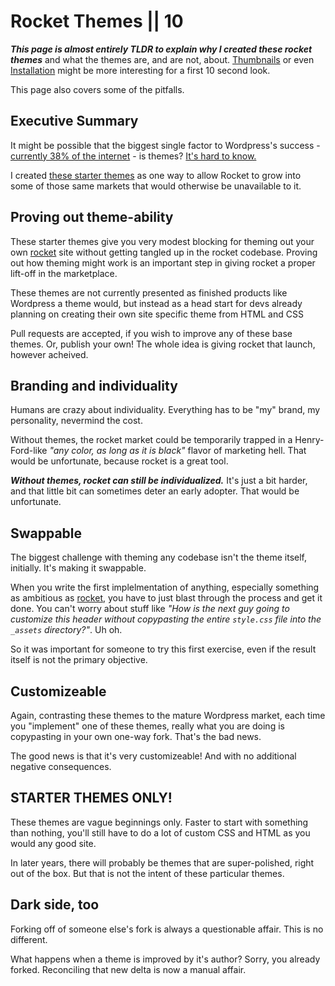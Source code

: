 # Rocket Themes || 10

_**This page is almost entirely TLDR to explain why I created these rocket themes**_ and what the themes are, and are not, about. [Thumbnails](/rocket-themes/all/thumbnails/) or even [Installation](/rocket-themes/all/installation/) might be more interesting for a first 10 second look.

This page also covers some of the pitfalls.

## Executive Summary

It might be possible that the biggest single factor to Wordpress's success - [currently 38% of the internet](https://kinsta.com/wordpress-market-share/) - is themes? [It's hard to know.](https://en.wikipedia.org/wiki/WordPress#History) 

I created [these starter themes](/rocket-themes/all/thumbnails/) as one way to allow Rocket to grow into some of those same markets that would otherwise be unavailable to it.

## Proving out theme-ability

These starter themes give you very modest blocking for theming out your own [rocket](https://rocket.modern-web.dev/) site without getting tangled up in the rocket codebase. Proving out how theming might work is an important step in giving rocket a proper lift-off in the marketplace.

These themes are not currently presented as finished products like Wordpress a theme would, but instead as a head start for devs already planning on creating their own site specific theme from HTML and CSS

Pull requests are accepted, if you wish to improve any of these base themes. Or, publish your own! The whole idea is giving rocket that launch, however acheived.

## Branding and individuality

Humans are crazy about individuality. Everything has to be "my" brand, my personality, nevermind the cost.

Without themes, the rocket market could be temporarily trapped in a Henry-Ford-like _"any color, as long as it is black"_ flavor of marketing hell. That would be unfortunate, because rocket is a great tool.

_**Without themes, rocket can still be individualized.**_ It's just a bit harder, and that little bit can sometimes deter an early adopter. That would be unfortunate.

## Swappable

The biggest challenge with theming any codebase isn't the theme itself, initially. It's making it swappable.

When you write the first implelmentation of anything, especially something as ambitious as [rocket](https://rocket.modern-web.dev/), you have to just blast through the process and get it done. You can't worry about stuff like _"How is the next guy going to customize this header without copypasting the entire `style.css` file into the `_assets` directory?"_. Uh oh.

So it was important for someone to try this first exercise, even if the result itself is not the primary objective.

## Customizeable

Again, contrasting these themes to the mature Wordpress market, each time you "implement" one of these themes, really what you are doing is copypasting in your own one-way fork. That's the bad news.

The good news is that it's very customizeable! And with no additional negative consequences.

## STARTER THEMES ONLY!

These themes are vague beginnings only. Faster to start with something than nothing, you'll still have to do a lot of custom CSS and HTML as you would any good site.

In later years, there will probably be themes that are super-polished, right out of the box. But that is not the intent of these particular themes.

## Dark side, too

Forking off of someone else's fork is always a questionable affair. This is no different. 

What happens when a theme is improved by it's author? Sorry, you already forked. Reconciling that new delta is now a manual affair.